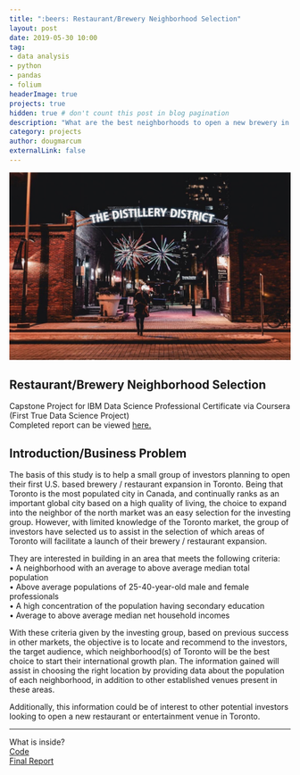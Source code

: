 ```yaml
---
title: ":beers: Restaurant/Brewery Neighborhood Selection"
layout: post
date: 2019-05-30 10:00
tag: 
- data analysis
- python
- pandas
- folium
headerImage: true
projects: true
hidden: true # don't count this post in blog pagination
description: "What are the best neighborhoods to open a new brewery in Toronto"
category: projects
author: dougmarcum
externalLink: false
---
```


![Screenshot](/assets/images/distillery.jpg)

## Restaurant/Brewery Neighborhood Selection  
Capstone Project for IBM Data Science Professional Certificate via Coursera (First True Data Science Project)  
Completed report can be viewed [here.](https://github.com/MarcumDoug/Restaurant_Neighborhood_Selection/blob/master/Report/BOTN%20Report.pdf)

## Introduction/Business Problem  
The basis of this study is to help a small group of investors planning to open their first U.S. based brewery / restaurant expansion in Toronto. Being that Toronto
is the most populated city in Canada, and continually ranks as an important global city based on a high quality of living, the choice to expand into the neighbor of
the north market was an easy selection for the investing group. However, with limited knowledge of the Toronto market, the group of investors have selected us to
assist in the selection of which areas of Toronto will facilitate a launch of their brewery / restaurant expansion.  

They are interested in building in an area that meets the following criteria:  
•	A neighborhood with an average to above average median total population  
•	Above average populations of 25-40-year-old male and female professionals  
•	A high concentration of the population having secondary education  
•	Average to above average median net household incomes  

With these criteria given by the investing group, based on previous success in other markets, the objective is to locate and recommend to the investors, the target
audience, which neighborhood(s) of Toronto will be the best choice to start their international growth plan. The information gained will assist in choosing the right
location by providing data about the population of each neighborhood, in addition to other established venues present in these areas.  

Additionally, this information could be of interest to other potential investors looking to open a new restaurant or entertainment venue in Toronto.  

---

What is inside?   
[Code](https://github.com/MarcumDoug/Restaurant_Neighborhood_Selection/tree/master/Code)   
[Final Report](https://github.com/MarcumDoug/Restaurant_Neighborhood_Selection/tree/master/Report)
